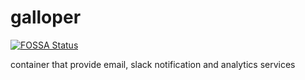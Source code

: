 # galloper
[![FOSSA Status](https://app.fossa.com/api/projects/git%2Bgithub.com%2Fcarrier-io%2Fgalloper.svg?type=shield)](https://app.fossa.com/projects/git%2Bgithub.com%2Fcarrier-io%2Fgalloper?ref=badge_shield)

container that provide email, slack notification and analytics services
